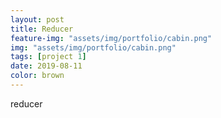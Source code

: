 ```yaml
---
layout: post
title: Reducer
feature-img: "assets/img/portfolio/cabin.png"
img: "assets/img/portfolio/cabin.png"
tags: [project 1]
date: 2019-08-11
color: brown
---
```



reducer